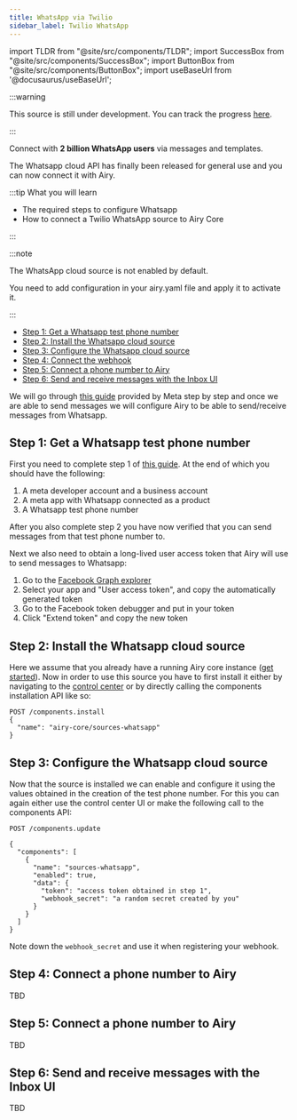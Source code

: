```yaml
---
title: WhatsApp via Twilio
sidebar_label: Twilio WhatsApp
---
```


import TLDR from "@site/src/components/TLDR";
import SuccessBox from "@site/src/components/SuccessBox";
import ButtonBox from "@site/src/components/ButtonBox";
import useBaseUrl from '@docusaurus/useBaseUrl';

:::warning

This source is still under development. You can track the progress [here](https://github.com/airyhq/airy/milestone/38).

:::

<TLDR>

Connect with **2 billion WhatsApp users** via messages and templates.

</TLDR>

The Whatsapp cloud API has finally been released for general use and you can now connect it with Airy.

:::tip What you will learn

- The required steps to configure Whatsapp
- How to connect a Twilio WhatsApp source to Airy Core

:::

:::note

The WhatsApp cloud source is not enabled by default.

You need to add configuration in your airy.yaml file and apply it to activate it.

:::

- [Step 1: Get a Whatsapp test phone number](#step-1-get-a-whatsapp-test-phone-number)
- [Step 2: Install the Whatsapp cloud source](#step-2-install-the-whatsapp-cloud-source)
- [Step 3: Configure the Whatsapp cloud source](#step-3-configure-the-whatsapp-cloud-source)
- [Step 4: Connect the webhook](#step-4-connect-the-webhook)
- [Step 5: Connect a phone number to Airy](#step-4-connect-a-phone-number-to-airy)
- [Step 6: Send and receive messages with the Inbox UI](#step-6-send-and-receive-messages-with-the-inbox-ui)

We will go through [this guide](https://developers.facebook.com/docs/whatsapp/cloud-api/get-started) provided by Meta step by step and once we are able to send messages we will configure Airy to be able to send/receive messages from Whatsapp.

## Step 1: Get a Whatsapp test phone number

First you need to complete step 1 of [this guide](https://developers.facebook.com/docs/whatsapp/cloud-api/get-started).
At the end of which you should have the following:

1. A meta developer account and a business account
2. A meta app with Whatsapp connected as a product
3. A Whatsapp test phone number

After you also complete step 2 you have now verified that you can send messages from that test phone number to.

Next we also need to obtain a long-lived user access token that Airy will use to send messages to Whatsapp:

1. Go to the [Facebook Graph explorer](https://developers.facebook.com/tools/explorer)
2. Select your app and "User access token", and copy the automatically generated token
3. Go to the Facebook token debugger and put in your token
4. Click "Extend token" and copy the new token


## Step 2: Install the Whatsapp cloud source

Here we assume that you already have a running Airy core instance ([get started](getting-started/installation/introduction)).
Now in order to use this source you have to first install it either by navigating to the [control center](/ui/control-center/connectors) or by directly calling the components installation API like so:

```
POST /components.install
{
  "name": "airy-core/sources-whatsapp"
}
``` 

## Step 3: Configure the Whatsapp cloud source

Now that the source is installed we can enable and configure it using the values obtained in the creation of the test phone number.
For this you can again either use the control center UI or make the following call to the components API:

```
POST /components.update

{
  "components": [
    {
      "name": "sources-whatsapp",
      "enabled": true,
      "data": {
        "token": "access token obtained in step 1",
        "webhook_secret": "a random secret created by you"
      }
    }
  ]
}
``` 

Note down the `webhook_secret` and use it when registering your webhook.


## Step 4: Connect a phone number to Airy

TBD

## Step 5: Connect a phone number to Airy

TBD

## Step 6: Send and receive messages with the Inbox UI

TBD
